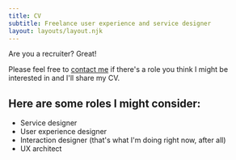 ```yaml
---
title: CV
subtitle: Freelance user experience and service designer
layout: layouts/layout.njk
---
```


Are you a recruiter? Great!

Please feel free to <a href="contact">contact me</a> if there's a role you think I might be interested in and I'll share my CV.

<h2 class="h4">
	Here are some roles I might consider:
</h2>

- Service designer
- User experience designer
- Interaction designer (that's what I'm doing right now, after all)
- UX architect